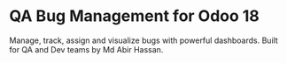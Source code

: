 # QA Bug Management for Odoo 18
Manage, track, assign and visualize bugs with powerful dashboards. Built for QA and Dev teams by Md Abir Hassan.
